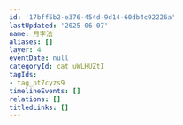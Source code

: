 ```yaml
---
id: '17bff5b2-e376-454d-9d14-60db4c92226a'
lastUpdated: '2025-06-07'
name: 月孛法
aliases: []
layer: 4
eventDate: null
categoryId: cat_uWLHUZtI
tagIds:
- tag_pt7cyzs9
timelineEvents: []
relations: []
titledLinks: []
---
```


